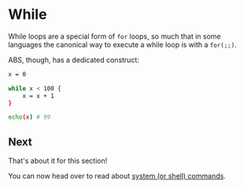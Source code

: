 # While

While loops are a special form of `for` loops, so much
that in some languages the canonical way to execute a
while loop is with a `for(;;)`.

ABS, though, has a dedicated construct:

``` bash
x = 0

while x < 100 {
    x = x + 1
}

echo(x) # 99
```

## Next

That's about it for this section!

You can now head over to read about [system (or shell) commands](/syntax/system-commands).